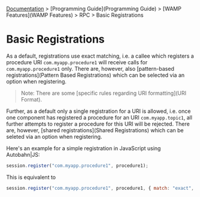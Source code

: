 [Documentation](.) > [Programming Guide](Programming Guide) > [WAMP Features](WAMP Features) > RPC > Basic Registrations

# Basic Registrations

As a default, registrations use exact matching, i.e. a callee which registers a procedure URI `com.myapp.procedure1` will receive calls for `com.myapp.procedure1` only. There are, however, also [pattern-based registrations](Pattern Based Registrations) which can be selected via an option when registering.

> Note: There are some [specific rules regarding URI formatting](URI Format).

Further, as a default only a single registration for a URI is allowed, i.e. once one component has registered a procedure for an URI `com.myapp.topic1`, all further attempts to register a procedure for this URI will be rejected. There are, however, [shared registrations](Shared Registrations) which can be seleted via an option when registering.

Here's an example for a simple registration in JavaScript using Autobahn|JS:

```javascript
session.register("com.myapp.procedure1", procedure1);
```

This is equivalent to

```javascript
session.register("com.myapp.procedure1", procedure1, { match: "exact", invoke: "single" })
```


